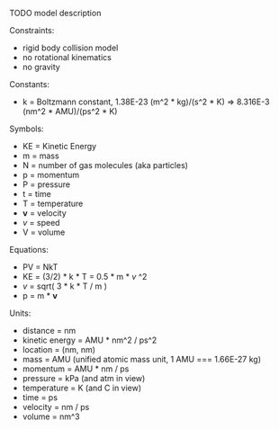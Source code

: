 TODO model description

Constraints:
 
* rigid body collision model
* no rotational kinematics
* no gravity

Constants:

* k = Boltzmann constant, 1.38E-23 (m^2 * kg)/(s^2 * K) => 8.316E-3 (nm^2 * AMU)/(ps^2 * K)

Symbols:

* KE = Kinetic Energy
* m = mass
* N = number of gas molecules (aka particles)
* p = momentum
* P = pressure
* t = time
* T = temperature
* **v** = velocity
* _v_ = speed
* V = volume
 
Equations:

* PV = NkT
* KE = (3/2) * k * T = 0.5 * m * _v_ ^2
* _v_ = sqrt( 3 * k * T / m )
* p = m * **v**

Units:

* distance = nm
* kinetic energy = AMU * nm^2 / ps^2
* location = (nm, nm)
* mass = AMU (unified atomic mass unit, 1 AMU === 1.66E-27 kg)
* momentum = AMU * nm / ps
* pressure = kPa (and atm in view)
* temperature = K (and C in view)
* time = ps
* velocity = nm / ps
* volume = nm^3
